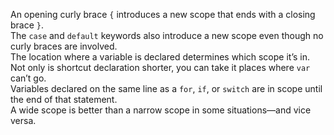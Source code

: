 An opening curly brace `{` introduces a new scope that ends with a closing brace `}`.  
The `case` and `default` keywords also introduce a new scope even though no curly braces are involved.  
The location where a variable is declared determines which scope it’s in.  
Not only is shortcut declaration shorter, you can take it places where `var` can’t go.  
Variables declared on the same line as a `for`, `if`, or `switch` are in scope until the end of that statement.                           
A wide scope is better than a narrow scope in some situations—and vice versa.